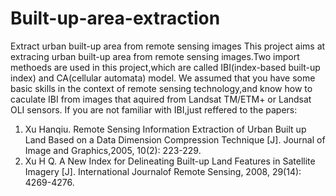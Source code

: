 # Built-up-area-extraction
Extract urban built-up area from remote sensing images 
This project aims at extracing urban built-up area from remote sensing images.Two import methoeds are used in this project,which are called IBI(index-based built-up index) and CA(cellular automata) model. We assumed that you have some basic skills in the context of remote sensing technology,and know how to caculate IBI from images that aquired from Landsat TM/ETM+ or Landsat OLI sensors. If you are not familiar with IBI,just reffered to the papers:
1) Xu Hanqiu. Remote Sensing Information Extraction of Urban Built up Land Based on a Data Dimension Compression Technique [J]. Journal of Image and Graphics,2005, 10(2): 223-229.
2) Xu H Q. A New Index for Delineating Built-up Land Features in Satellite Imagery [J]. International Journalof Remote Sensing, 2008, 29(14): 4269-4276.
